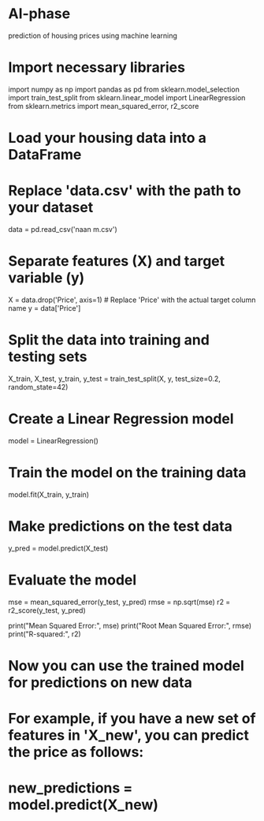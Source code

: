 # AI-phase
prediction of housing prices using machine learning
# Import necessary libraries
import numpy as np
import pandas as pd
from sklearn.model_selection import train_test_split
from sklearn.linear_model import LinearRegression
from sklearn.metrics import mean_squared_error, r2_score

# Load your housing data into a DataFrame
# Replace 'data.csv' with the path to your dataset
data = pd.read_csv('naan m.csv')

# Separate features (X) and target variable (y)
X = data.drop('Price', axis=1)  # Replace 'Price' with the actual target column name
y = data['Price']

# Split the data into training and testing sets
X_train, X_test, y_train, y_test = train_test_split(X, y, test_size=0.2, random_state=42)

# Create a Linear Regression model
model = LinearRegression()

# Train the model on the training data
model.fit(X_train, y_train)

# Make predictions on the test data
y_pred = model.predict(X_test)

# Evaluate the model
mse = mean_squared_error(y_test, y_pred)
rmse = np.sqrt(mse)
r2 = r2_score(y_test, y_pred)

print("Mean Squared Error:", mse)
print("Root Mean Squared Error:", rmse)
print("R-squared:", r2)

# Now you can use the trained model for predictions on new data
# For example, if you have a new set of features in 'X_new', you can predict the price as follows:
# new_predictions = model.predict(X_new)

